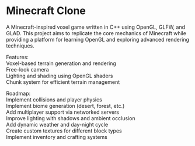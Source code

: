 # Minecraft Clone

A Minecraft-inspired voxel game written in C++ using OpenGL, GLFW, and GLAD. This project aims to replicate the core mechanics of Minecraft while providing a platform for learning OpenGL and exploring advanced rendering techniques.<br />

Features:<br />
Voxel-based terrain generation and rendering<br />
Free-look camera<br />
Lighting and shading using OpenGL shaders<br />
Chunk system for efficient terrain management<br />

Roadmap:<br />
Implement collisions and player physics<br />
Implement biome generation (desert, forest, etc.)<br />
Add multiplayer support via networked servers<br />
Improve lighting with shadows and ambient occlusion<br />
Add dynamic weather and day-night cycle<br />
Create custom textures for different block types<br />
Implement inventory and crafting systems<br />


